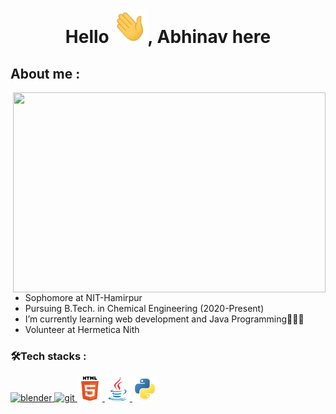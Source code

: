 <h1 align="center"> Hello <img src="https://raw.githubusercontent.com/ABSphreak/ABSphreak/master/gifs/Hi.gif" width="55px" height="55px">, Abhinav here</h1>

<h2 align="left">About me :</h2>
<p> <img align="right" src="https://storage.googleapis.com/duckly-blog/2021/03/gitduck-vs-code-extensions-animation-opt.gif" width="500" height="320" /> </p>

- Sophomore at NIT-Hamirpur
- Pursuing B.Tech. in Chemical Engineering (2020-Present)
- I’m currently learning web development and Java Programming👨🏻‍💻
- Volunteer at Hermetica Nith

 
<h3 align="left"> 🛠Tech stacks :</h3>
<p align="left"> <a href="https://www.blender.org/" target="_blank"> <img src="https://download.blender.org/branding/community/blender_community_badge_white.svg" alt="blender" width="40" height="40"/> </a> <a href="https://git-scm.com/" target="_blank"> <img src="https://www.vectorlogo.zone/logos/git-scm/git-scm-icon.svg" alt="git" width="40" height="40"/> </a> <a href="https://www.w3.org/html/" target="_blank"> <img src="https://raw.githubusercontent.com/devicons/devicon/master/icons/html5/html5-original-wordmark.svg" alt="html5" width="40" height="40"/> </a> <a href="https://www.java.com" target="_blank"> <img src="https://raw.githubusercontent.com/devicons/devicon/master/icons/java/java-original.svg" alt="java" width="40" height="40"/> </a> <a href="https://www.python.org" target="_blank"> <img src="https://raw.githubusercontent.com/devicons/devicon/master/icons/python/python-original.svg" alt="python" width="40" height="40"/> </a> </p>
 



 
